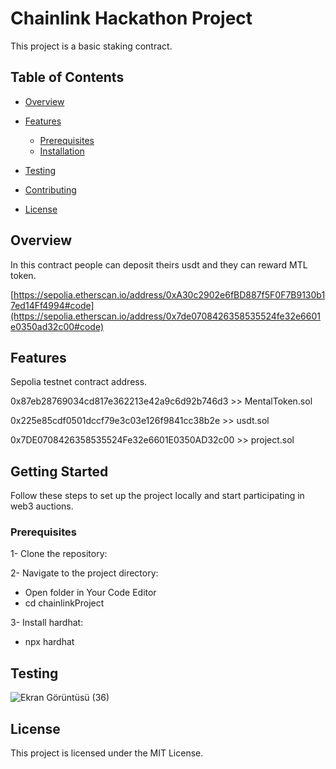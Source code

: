 # Chainlink Hackathon Project
This project is a basic staking contract.

## Table of Contents 

- [Overview](#başlık-1)
- [Features](#başlık-2)
  - [Prerequisites](#alt-başlık-1)
  - [Installation](#alt-başlık-2)
    
- [Testing](#başlık-1)
- [Contributing](#başlık-2)
- [License](#başlık-2)

## Overview
In this contract people can deposit theirs usdt and they can reward MTL token. 

[https://sepolia.etherscan.io/address/0xA30c2902e6fBD887f5F0F7B9130b17ed14Ff4994#code](https://sepolia.etherscan.io/address/0x7de0708426358535524fe32e6601e0350ad32c00#code)

## Features

Sepolia testnet contract address.

0x87eb28769034cd817e362213e42a9c6d92b746d3  >> MentalToken.sol 

0x225e85cdf0501dccf79e3c03e126f9841cc38b2e  >> usdt.sol 

0x7DE0708426358535524Fe32e6601E0350AD32c00  >> project.sol


## Getting Started 

Follow these steps to set up the project locally and start participating in web3 auctions.

### Prerequisites

1- Clone the repository:



2- Navigate to the project directory: 
- Open folder in Your Code Editor
- cd chainlinkProject

3- Install hardhat: 
-  npx hardhat

## Testing 

![Ekran Görüntüsü (36)](https://github.com/MentalistTR/Projects/assets/100069341/9bd8e7c3-c5db-4725-81d7-30ee1234bc52)



## License

This project is licensed under the MIT License.































